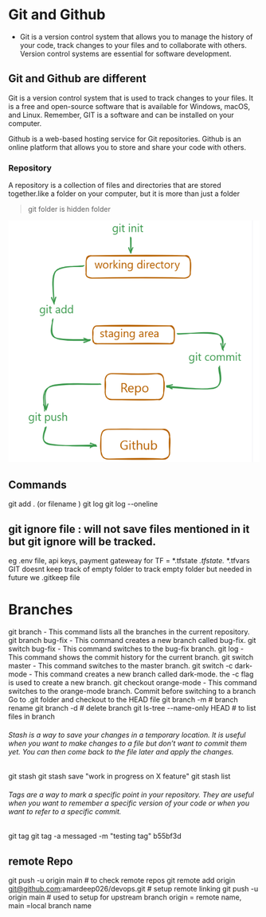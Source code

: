 [](https://docs.chaicode.com/diff-stash-and-tags/)

# Git and Github
- Git is a version control system that allows you to manage the history of your code, track changes to your files and to collaborate with others. Version control systems are essential for software development.

## Git and Github are different

Git is a version control system that is used to track changes to your files. It is a free and open-source software that is available for Windows, macOS, and Linux. Remember, GIT is a software and can be installed on your computer.

Github is a web-based hosting service for Git repositories. Github is an online platform that allows you to store and share your code with others.

### Repository
A repository is a collection of files and directories that are stored together.like a folder on your computer, but it is more than just a folder
>git folder is hidden folder 

![alt text](image-1.png)

## Commands
git add . (or filename )
git log 
git log --oneline

## git ignore file : will not save files mentioned in it but git ignore will be tracked.
eg .env file, api keys, payment gateweay for TF =  *.tfstate
*.tfstate.*
*.tfvars
GIT doesnt keep track of empty folder
to track empty folder but needed in future we .gitkeep file 

# Branches
git branch - This command lists all the branches in the current repository.
git branch bug-fix - This command creates a new branch called bug-fix.
git switch bug-fix - This command switches to the bug-fix branch.
git log - This command shows the commit history for the current branch.
git switch master - This command switches to the master branch.
git switch -c dark-mode - This command creates a new branch called dark-mode. the -c flag is used to create a new branch.
git checkout orange-mode - This command switches to the orange-mode branch.
Commit before switching to a branch
Go to .git folder and checkout to the HEAD file
git branch -m <old-branch-name> <new-branch-name> # branch rename 
git branch -d <branch-name> # delete branch 
git ls-tree --name-only HEAD # to list files in branch

###### Stash is a way to save your changes in a temporary location. It is useful when you want to make changes to a file but don’t want to commit them yet. You can then come back to the file later and apply the changes.
git stash
git stash save "work in progress on X feature"
git stash list
###### Tags are a way to mark a specific point in your repository. They are useful when you want to remember a specific version of your code or when you want to refer to a specific commit.
git tag <tag-name>
git tag -a messaged -m "testing tag" b55bf3d

## remote Repo

git push -u origin main  # to check remote repos 
git remote add origin git@github.com:amardeep026/devops.git   # setup remote linking 
git push -u origin main  # used to setup for upstream branch  origin = remote name, main =local branch name 